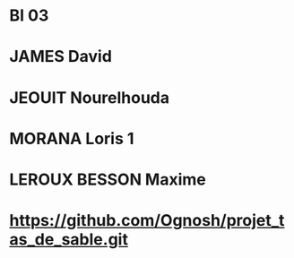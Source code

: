 # BI 03
# JAMES David
# JEOUIT Nourelhouda
# MORANA Loris 1
# LEROUX BESSON Maxime
# https://github.com/Ognosh/projet_tas_de_sable.git
